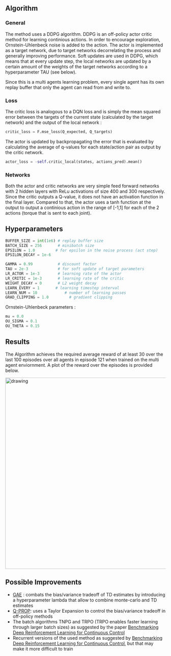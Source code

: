 ## Algorithm 

### General 

The method uses a DDPG algorithm. DDPG is an off-policy actor critic method for learning continious actions. In order to encourage
exploration, Ornstein-Uhlenbeck noise is added to the action. 
The actor is implemented as a target network, due to target networks decorrelating the process and generally improving performance. Soft updates are used in DDPG, which means 
that at every update step, the local networks are updated by a certain amount of the weights of the target networks according to a hyperparameter TAU (see below). 

Since this is a multi agents learning problem, every single agent has its own replay buffer that only the agent can read from and write to. 

### Loss  

The critic loss is analogous to a DQN loss and is simply the mean squared error between the targets of the current state (calculated by the target network) and the 
output of the local network : 

```python 
critic_loss = F.mse_loss(Q_expected, Q_targets)
```


The actor is updated by backpropagating the error that is evaluated by calculating the average of q-values for each state/action pair as output by the critic network. 

```python 
actor_loss = -self.critic_local(states, actions_pred).mean()
```

### Networks 

Both the actor and critic networks are very simple feed forward networks with 2 hidden layers with ReLu activations of size 400 and 300 respectively. 
Since the critic outputs a Q-value, it does not have an activation function in the final layer. Compared to that, the actor uses a tanh function at the output to output a continious action in the range of [-1,1] for each of the 2 actions (torque that is sent to each joint). 

## Hyperparameters 

```python 
BUFFER_SIZE = int(1e6) # replay buffer size
BATCH_SIZE = 256       # minibatch size
EPSILON = 1.0         # for epsilon in the noise process (act step)
EPSILON_DECAY = 1e-6

GAMMA = 0.99           # discount factor
TAU = 2e-3             # for soft update of target parameters
LR_ACTOR = 1e-3        # learning rate of the actor
LR_CRITIC = 1e-3       # learning rate of the critic
WEIGHT_DECAY = 0       # L2 weight decay
LEARN_EVERY = 1       # learning timestep interval
LEARN_NUM = 10            # number of learning passes
GRAD_CLIPPING = 1.0         # gradient clipping 
```
Ornstein-Uhlenbeck parameters : 

```python 
mu = 0.0
OU_SIGMA = 0.1
OU_THETA = 0.15
```


## Results

The Algorithm achieves the required average reward of at least 30 over the last 100 episodes over all agents in episode 121 when trained on the multi agent enviornment.
A plot of the reward over the episodes is provided below. 

<img src="result.png" alt="drawing" width="600"/>

## Possible Improvements 

- [GAE](https://arxiv.org/abs/1506.02438) : combats the bias/variance tradeoff of TD estimates by introducing a hyperparameter lambda that allow to combine monte-carlo and TD estimates
- [Q-PROP](https://arxiv.org/abs/1611.02247): uses a Taylor Expansion to control the bias/variance tradeoff in off-policy methods 
- The batch algorithms TNPG and TRPO (TRPO enables faster learning through larger batch sizes) as suggested by the paper [Benchmarking Deep Reinforcement Learning for Continuous Control](https://arxiv.org/abs/1604.06778)
- Recurrent versions of the used method as suggested by [Benchmarking Deep Reinforcement Learning for Continuous Control](https://arxiv.org/abs/1604.06778), but that may make it more difficult to train 
